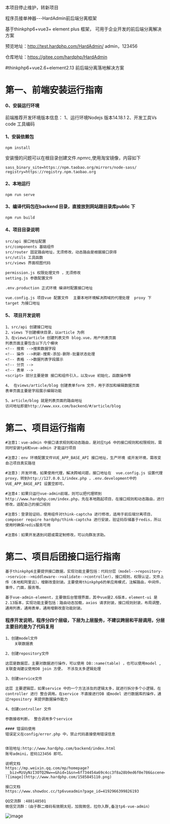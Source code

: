 
本项目停止维护，转新项目

程序员接单神器---HardAdmin前后端分离框架

基于thinkphp6+vue3+ element plus 框架， 可用于企业开发的前后端分离解决方案

 预览地址：http://test.hardphp.com/HardAdmin/
admin，123456

仓库地址：https://gitee.com/hardphp/HardAdmin














#thinkphp6+vue2.6+element2.13 前后端分离落地解决方案

# 第一、前端安装运行指南

#### 0、安装运行环境
前端推荐开发环境版本信息：
1、运行环境Nodejs 版本14.18.1 
2、开发工具Vs code 工具编码


#### 1、安装依赖包
```
npm install
```

安装慢的问题可以在根目录创建文件.npmrc,使用淘宝镜像，内容如下
```
sass_binary_site=https://npm.taobao.org/mirrors/node-sass/
registry=https://registry.npm.taobao.org
```

#### 2、本地运行
```
npm run serve
```

#### 3、编译代码包在backend 目录，直接放到网站跟目录库public 下
```
npm run build
```

#### 4、项目目录说明
```
src/api 接口地址配置
src/components 基础组件
src/router 固定路由地址，无须修改，动态路由是根据接口获得
src/utils 工具函数
src/views 界面视图代码

permission.js 权限处理文件 ，无须修改
setting.js 参数配置文件

.env.production 正式环境 编译时配置接口地址

vue.config.js 项目vue 配置文件  主要本地环境解决跨域的代理处理  proxy 下target 为接口地址
```

#### 5、 项目开发说明
```
1、src/api 创建接口地址
2、views 下创建模块目录，以article 为例
3、在views/article 创建列表文件 blog.vue，用户列表页面
列表页面主要包含以下几个模块
<!-- 搜索 -->搜索数据字段
<!-- 操作 -->刷新-搜索-添加-删除-批量状态处理
<!-- 表格 -->数据列表字段展示
<!-- 分页 -->
<!-- 表单 -->
<script> 部分主要是做 接口和组件引入，以及vue 初始化，函数操作等
 
4、 在views/article/blog 创建表单form 文件，用于添加和编辑数据页面
表单页面主要是字段展示编辑功能

5、article/blog 就是列表页面的路由地址
访问地址即是http://www.xxx.com/backend/#/article/blog
```

# 第二、项目运行指南
```
#注意1：vue-admin 中接口请求规则和动态路由，是对应tp6 中的接口规则和权限规则，需同时安装tp6和vue-admin 才能运行项目

#注意2：env 环境配置文件VUE_APP_BASE_API 接口地址，生产环境 或开发环境，需改变自己项目真实路径

#注意3：开发环境，如果使用代理，解决跨域问题，接口地址在  vue.config.js 设置代理proxy，转到http://127.0.0.1/index.php ，.env.development中的VUE_APP_BASE_API 设置空即可。

#注意4：如果只运行vue-admin前端，则可以把代理转到http://www.hardphp.com/index.php，先在本地跑起项目，在接口规则和动态路由，进行修改，适配自己的接口规则

#注意5：登录验证码，使用组件对think-captcha 进行修改，适用于前后端分离项目，composer require hardphp/think-captcha 进行安装，验证码存储基于redis，所以使用时确保redis服务可用

#注意6：如果开发遇到问题或需定制修改，可以向群友求助。
  ```

# 第二、项目后团接口运行指南
 ``` 
基于thinkphp6主要提供接口数据，实现功能主要包括：代码分层（model-->repository-->service-->middleware-->validate-->controller），接口规则，权限认证，文件上传（本地和阿里云），增删改查封装。主要使用thinkphp6的单应用模式，注解路由，中间件，事件，门面，服务等。

基于vue-admin-element，主要做后台管理界面，其中vue是2.6版本，element-ui 是2.13版本，实现功能主要包括：路由动态加载，axios 请求封装，接口规则封装，布局调整，通用列表，通用表单，通用增删改查功能封装。
```  
#### 程序开发说明，程序分四个层级，下层为上层服务，不建议跨层和平层调用，分层主要目的是为了代码复用
```
1、创建model文件
    关联数据表

2、创建repository文件

这层是数据层，主要对数据进行操作，可以使用 DB::name(table) ，也可以使用model , 关联查询建议使用DB join 方便， 不涉及太多逻辑处理

3、创建service文件

这层 主要逻辑层，如果service 中的一个方法涉及的逻辑太多，就进行拆分多个小逻辑，在controller 进行 整合调用。在service 不直接进行DB 或model 进行数据库的操作，通过repository 来提供数据操作能力 

4、创建controller 文件

参数接收判断， 整合调用多个service

#### 错误码使用
错误定义在config/error.php 中，禁止代码直接使用错误信息
```  
 
 ```

体验地址:http://www.hardphp.com/backend/index.html 
账号admini，密码123456 即可。

说明文档
https://mp.weixin.qq.com/mp/homepage?__biz=MzUyNzI3OTQ2Nw==&hid=1&sn=6f734454a69c4cc3f8a28b9ed6f0e786&scene=126&clicktime=1585844155
![image](http://www.hardphp.com/1585845110.png)

接口文档
https://www.showdoc.cc/tp6vueadmin?page_id=4192966399826193
```
```
QQ交流群 :488148501
微信交流群：（由于群二维码有效期太短，加我微信，拉你入群,备注tp6-vue-admin）
```
![image](http://www.hardphp.com/895310371197138665.jpg)
